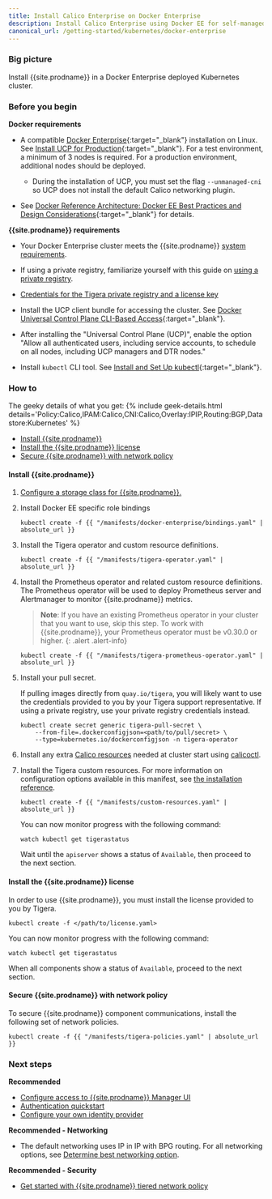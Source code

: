 ```yaml
---
title: Install Calico Enterprise on Docker Enterprise
description: Install Calico Enterprise using Docker EE for self-managed on-premises deployments.
canonical_url: /getting-started/kubernetes/docker-enterprise
---
```


### Big picture

Install {{site.prodname}} in a Docker Enterprise deployed Kubernetes cluster.

### Before you begin

**Docker requirements**

- A compatible [Docker Enterprise](https://docs.docker.com/ee/){:target="_blank"} installation on Linux. See [Install UCP for Production](https://docs.docker.com/ee/ucp/admin/install/){:target="_blank"}. For a test environment, a minimum of 3 nodes is required. For a production environment, additional nodes should be deployed.
  - During the installation of UCP, you must set the flag `--unmanaged-cni` so UCP does not install the default Calico networking plugin.

- See [Docker Reference Architecture: Docker EE Best Practices and Design Considerations](https://docs.mirantis.com/docker-enterprise/v3.0/dockeree-ref-arch/deploy-manage/best-practices-design.html){:target="_blank"} for details.

**{{site.prodname}} requirements**

- Your Docker Enterprise cluster meets the {{site.prodname}} [system requirements]({{site.baseurl}}/getting-started/kubernetes/requirements).

- If using a private registry, familiarize yourself with this guide on [using a private registry]({{site.baseurl}}/getting-started/private-registry).

- [Credentials for the Tigera private registry and a license key]({{site.baseurl}}/getting-started/calico-enterprise)

- Install the UCP client bundle for accessing the cluster. See [Docker Universal Control Plane CLI-Based Access](https://docs.docker.com/ee/ucp/user-access/cli/){:target="_blank"}.

- After installing the "Universal Control Plane (UCP)", enable the option "Allow all authenticated users,
  including service accounts, to schedule on all nodes, including UCP managers and DTR nodes."

- Install `kubectl` CLI tool. See [Install and Set Up kubectl](https://kubernetes.io/docs/tasks/tools/install-kubectl/){:target="_blank"}.

### How to

The geeky details of what you get:
{% include geek-details.html details='Policy:Calico,IPAM:Calico,CNI:Calico,Overlay:IPIP,Routing:BGP,Datastore:Kubernetes' %}

- [Install {{site.prodname}}](#install-calico-enterprise)
- [Install the {{site.prodname}} license](#install-the-calico-enterprise-license)
- [Secure {{site.prodname}} with network policy](#secure-calico-enterprise-with-network-policy)

#### Install {{site.prodname}}

1. [Configure a storage class for {{site.prodname}}.]({{site.baseurl}}/getting-started/create-storage)

1. Install Docker EE specific role bindings

   ```
   kubectl create -f {{ "/manifests/docker-enterprise/bindings.yaml" | absolute_url }}
   ```

1. Install the Tigera operator and custom resource definitions.

   ```
   kubectl create -f {{ "/manifests/tigera-operator.yaml" | absolute_url }}
   ```

1. Install the Prometheus operator and related custom resource definitions. The Prometheus operator will be used to deploy Prometheus server and Alertmanager to monitor {{site.prodname}} metrics.

   > **Note**: If you have an existing Prometheus operator in your cluster that you want to use, skip this step. To work with {{site.prodname}}, your Prometheus operator must be v0.30.0 or higher.
   {: .alert .alert-info}

   ```
   kubectl create -f {{ "/manifests/tigera-prometheus-operator.yaml" | absolute_url }}
   ```

1. Install your pull secret.

   If pulling images directly from `quay.io/tigera`, you will likely want to use the credentials provided to you by your Tigera support representative. If using a private registry, use your private registry credentials instead.

   ```
   kubectl create secret generic tigera-pull-secret \
       --from-file=.dockerconfigjson=<path/to/pull/secret> \
       --type=kubernetes.io/dockerconfigjson -n tigera-operator
   ```

1. Install any extra [Calico resources]({{site.baseurl}}/reference/resources) needed at cluster start using [calicoctl]({{site.baseurl}}/reference/calicoctl/overview).

1. Install the Tigera custom resources. For more information on configuration options available in this manifest, see [the installation reference]({{site.baseurl}}/reference/installation/api).

   ```
   kubectl create -f {{ "/manifests/custom-resources.yaml" | absolute_url }}
   ```

   You can now monitor progress with the following command:

   ```
   watch kubectl get tigerastatus
   ```

   Wait until the `apiserver` shows a status of `Available`, then proceed to the next section.

#### Install the {{site.prodname}} license

In order to use {{site.prodname}}, you must install the license provided to you by Tigera.

```
kubectl create -f </path/to/license.yaml>
```

You can now monitor progress with the following command:

```
watch kubectl get tigerastatus
```

When all components show a status of `Available`, proceed to the next section.

#### Secure {{site.prodname}} with network policy

To secure {{site.prodname}} component communications, install the following set of network policies.

```
kubectl create -f {{ "/manifests/tigera-policies.yaml" | absolute_url }}
```

### Next steps

**Recommended**

- [Configure access to {{site.prodname}} Manager UI]({{site.baseurl}}/getting-started/cnx/access-the-manager)
- [Authentication quickstart]({{site.baseurl}}/getting-started/cnx/authentication-quickstart)
- [Configure your own identity provider]({{site.baseurl}}/getting-started/cnx/configure-identity-provider)

**Recommended - Networking**

- The default networking uses IP in IP with BPG routing. For all networking options, see [Determine best networking option]({{site.baseurl}}/networking/determine-best-networking).

**Recommended - Security**

- [Get started with {{site.prodname}} tiered network policy]({{site.baseurl}}/security/tiered-policy)
